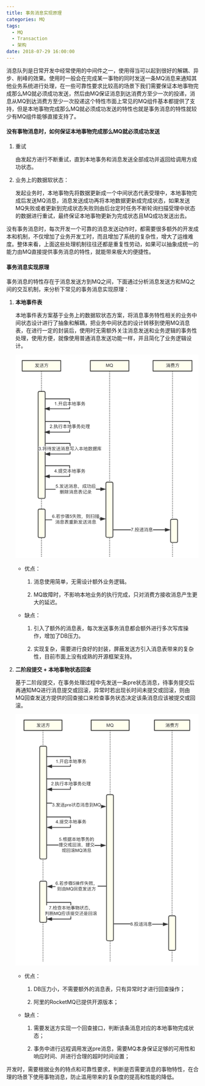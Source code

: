 ```yaml
---
title: 事务消息实现原理
categories: MQ
tags:
  - MQ
  - Transaction
  - 架构
date: 2018-07-29 16:00:00
---
```



消息队列是日常开发中经常使用的中间件之一，使用得当可以起到很好的解耦、异步、削峰的效果。使用时一般会在完成某一事物的同时发送一条MQ消息来通知其他业务系统进行处理，在一些可靠性要求比较高的场景下我们需要保证本地事物完成那么MQ就必须成功发送，然后由MQ保证消息到达消费方至少一次的投递，消息从MQ到达消费方至少一次投递这个特性市面上常见的MQ组件基本都提供了支持，但是本地事物完成那么MQ就必须成功发送的特性也就是事务消息的特性就较少有MQ组件能够直接支持了。

#### 没有事物消息时，如何保证本地事物完成那么MQ就必须成功发送

1. 重试

	由发起方进行不断重试，直到本地事务和消息发送全部成功并返回给调用方成功状态。

2. 业务上的数据软状态：

	发起业务时，本地事物先将数据更新成一个中间状态代表受理中，本地事物完成后发送MQ消息，消息发送成功再将本地数据更新成完成状态，如果发送MQ失败或者更新到完成状态失败则由后台定时任务不断轮询扫描受理中状态的数据进行重试，最终保证本地事物更新为完成状态且MQ成功发送出去。


没有事务消息时，每次开发一个可靠的消息发送动作时，都需要很多额外的开发成本和机制，不仅增加了业务开发工时，而且增加了系统的复杂性，增大了运维难度。整体来看，上面这些处理机制往往还都是重复性劳动，如果可以抽象成统一的能力由MQ直接提供事务消息的特性，就能带来极大的便捷性。


#### 事务消息实现原理

事务消息的特性存在于消息发送方到MQ之间，下面通过分析消息发送方和MQ之间的交互机制，来分析下常见的事务消息实现原理：

1. **本地事件表**

	本地事件表方案基于业务上的数据软状态方案，将消息事务特性相关的业务中间状态设计进行了抽象和解耦，把业务中间状态的设计转移到使用MQ消息表，在进行一定的封装后，使用时无需额外关注消息发送和业务逻辑的事务性处理，使用方便，就像使用普通消息发送功能一样，并且简化了业务逻辑设计。

	![本地事件表](TransactionMessage/DB.png)

	- 优点：
	
		1. 消息使用简单，无需设计额外业务逻辑。
		
		2. MQ故障时，不影响本地业务的执行完成，只对消费方接收消息产生更大的延迟。

	- 缺点：
	
		1. 引入了额外的消息表，每次发送事务消息都会额外进行多次写库操作，增加了DB压力。
		
		2. 实现复杂，需要进行良好的封装，屏蔽发送方引入消息表带来的复杂性，目前市面上没有成熟的开源框架支持。

2. **二阶段提交 + 本地事物状态回查**

	基于二阶段提交，在事务处理过程中先发送一条pre状态消息，待事务提交后再通知MQ进行消息提交或回滚，异常时若出现长时间未提交或回滚，则由MQ回查发送方提供的回查接口来检查事务状态决定该条消息应该被提交或回滚。

	![二阶段提交 + 本地事物状态回查](TransactionMessage/2PC.png)

	- 优点：
	
		1. DB压力小，不需要额外的消息表，只有异常时才进行回查操作；
		
		2. 阿里的RocketMQ已提供开源版本；

	- 缺点：
	
		1. 需要发送方实现一个回查接口，判断该条消息对应的本地事物完成状态；
		
		2. 事务中进行远程调用发送pre消息，需要MQ本身保证足够的可用性和响应时间、并进行合理的超时时间设置；


开发时，需要根据业务的特点和可靠性要求，判断是否需要消息的事物特性，在合理的场景下使用事物消息，防止滥用带来的复杂度的提高和性能的降低。


